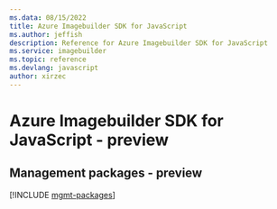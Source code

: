 ```yaml
---
ms.data: 08/15/2022
title: Azure Imagebuilder SDK for JavaScript
ms.author: jeffish
description: Reference for Azure Imagebuilder SDK for JavaScript
ms.service: imagebuilder
ms.topic: reference
ms.devlang: javascript
author: xirzec
---
```

# Azure Imagebuilder SDK for JavaScript - preview

## Management packages - preview
[!INCLUDE [mgmt-packages](imagebuilder-mgmt-index.md)]
